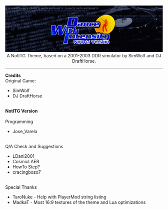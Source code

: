 <p align="center">
	<img src="https://github.com/JoseVarelaP/-NotITG--Dance-With-Intensity/blob/master/Dance%20With%20Intensity/GitHubBanner.png" >
	<br>A NotITG Theme, based on a 2001-2003 DDR simulator by SimWolf and DJ DraftHorse.
	<hr>
</p>

**Credits**
	<br> Original Game:
	<ul>
	<li>SimWolf
	<li>DJ DraftHorse
	</ul>
	<b><br>NotITG Version</b>
	<br>
	<br>Programming
	<ul>
	<li>Jose_Varela
	</ul>
	<br>Q/A Check and Suggestions
	<ul>
	<li>LDani2001
	<li>CosmicLAER
	<li>HowTo Step?
	<li>cracingbozo7
	</ul>
	<br>Special Thanks
	<ul>
	<li>TaroNuke - Help with PlayerMod string listing
	<li>MadkaT - Most 16:9 textures of the theme and Lua optimizations
	</ul>
